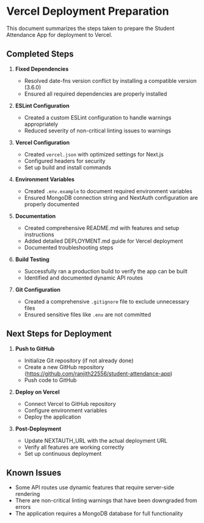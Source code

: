 # Vercel Deployment Preparation

This document summarizes the steps taken to prepare the Student Attendance App for deployment to Vercel.

## Completed Steps

1. **Fixed Dependencies**

   - Resolved date-fns version conflict by installing a compatible version (3.6.0)
   - Ensured all required dependencies are properly installed

2. **ESLint Configuration**

   - Created a custom ESLint configuration to handle warnings appropriately
   - Reduced severity of non-critical linting issues to warnings

3. **Vercel Configuration**

   - Created `vercel.json` with optimized settings for Next.js
   - Configured headers for security
   - Set up build and install commands

4. **Environment Variables**

   - Created `.env.example` to document required environment variables
   - Ensured MongoDB connection string and NextAuth configuration are properly documented

5. **Documentation**

   - Created comprehensive README.md with features and setup instructions
   - Added detailed DEPLOYMENT.md guide for Vercel deployment
   - Documented troubleshooting steps

6. **Build Testing**

   - Successfully ran a production build to verify the app can be built
   - Identified and documented dynamic API routes

7. **Git Configuration**
   - Created a comprehensive `.gitignore` file to exclude unnecessary files
   - Ensured sensitive files like `.env` are not committed

## Next Steps for Deployment

1. **Push to GitHub**

   - Initialize Git repository (if not already done)
   - Create a new GitHub repository (https://github.com/ranjith22556/student-attendance-app)
   - Push code to GitHub

2. **Deploy on Vercel**

   - Connect Vercel to GitHub repository
   - Configure environment variables
   - Deploy the application

3. **Post-Deployment**
   - Update NEXTAUTH_URL with the actual deployment URL
   - Verify all features are working correctly
   - Set up continuous deployment

## Known Issues

- Some API routes use dynamic features that require server-side rendering
- There are non-critical linting warnings that have been downgraded from errors
- The application requires a MongoDB database for full functionality
